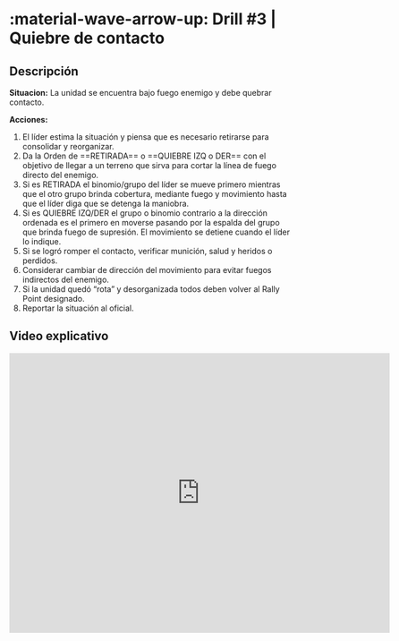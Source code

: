 # :material-wave-arrow-up: Drill #3 | Quiebre de contacto

## Descripción

**Situacion:** La unidad se encuentra bajo fuego enemigo y debe quebrar contacto.

**Acciones:**

1. El líder estima la situación y piensa que es necesario retirarse para consolidar y
reorganizar.
2. Da la Orden de ==RETIRADA== o ==QUIEBRE IZQ o DER== con el objetivo de llegar a un terreno
que sirva para cortar la línea de fuego directo del enemigo.
3. Si es RETIRADA el binomio/grupo del líder se mueve primero mientras que el otro
grupo brinda cobertura, mediante fuego y movimiento hasta que el líder diga que se
detenga la maniobra.
4. Si es QUIEBRE IZQ/DER el grupo o binomio contrario a la dirección ordenada es el
primero en moverse pasando por la espalda del grupo que brinda fuego de supresión. El
movimiento se detiene cuando el líder lo indique.
5. Si se logró romper el contacto, verificar munición, salud y heridos o perdidos.
6. Considerar cambiar de dirección del movimiento para evitar fuegos indirectos del
enemigo.
7. Si la unidad quedó “rota” y desorganizada todos deben volver al Rally Point designado.
8. Reportar la situación al oficial.

## Video explicativo

<iframe 
  width="680"
  height="500"
  src="https://www.youtube.com/embed/yTDyHDM1yts" 
  frameborder="0" 
  allow="accelerometer; autoplay; clipboard-write; encrypted-media; gyroscope; picture-in-picture" 
  allowfullscreen>
</iframe>